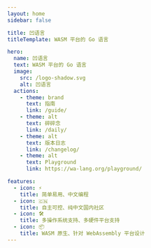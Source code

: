 ```yaml
---
layout: home
sidebar: false

title: 凹语言
titleTemplate: WASM 平台的 Go 语言

hero:
  name: 凹语言
  text: WASM 平台的 Go 语言
  image:
    src: /logo-shadow.svg
    alt: 凹语言
  actions:
    - theme: brand
      text: 指南
      link: /guide/
    - theme: alt
      text: 碎碎念
      link: /daily/
    - theme: alt
      text: 版本日志
      link: /changelog/
    - theme: alt
      text: Playground
      link: https://wa-lang.org/playground/

features:
  - icon: ⚡️
    title: 简单易用、中文编程
  - icon: 🇨🇳
    title: 自主可控、纯中文国内社区
  - icon: 🛠️
    title: 多操作系统支持、多硬件平台支持
  - icon: 📦
    title: WASM 原生、针对 WebAssembly 平台设计
---
```

